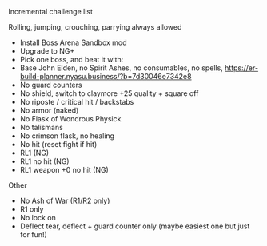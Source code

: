 Incremental challenge list

Rolling, jumping, crouching, parrying always allowed

- Install Boss Arena Sandbox mod
- Upgrade to NG+
- Pick one boss, and beat it with:
- Base John Elden, no Spirit Ashes, no consumables, no spells, https://er-build-planner.nyasu.business/?b=7d30046e7342e8
- No guard counters
- No shield, switch to claymore +25 quality + square off
- No riposte / critical hit / backstabs
- No armor (naked)
- No Flask of Wondrous Physick
- No talismans
- No crimson flask, no healing
- No hit (reset fight if hit)
- RL1 (NG)
- RL1 no hit (NG)
- RL1 weapon +0 no hit (NG)

Other
- No Ash of War (R1/R2 only)
- R1 only
- No lock on
- Deflect tear, deflect + guard counter only (maybe easiest one but just for fun!)